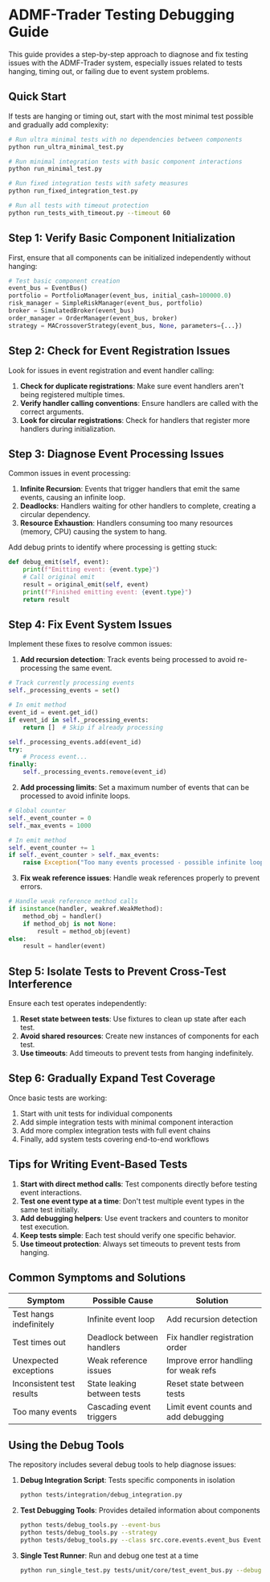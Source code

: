 # ADMF-Trader Testing Debugging Guide

This guide provides a step-by-step approach to diagnose and fix testing issues with the ADMF-Trader system, especially issues related to tests hanging, timing out, or failing due to event system problems.

## Quick Start

If tests are hanging or timing out, start with the most minimal test possible and gradually add complexity:

```bash
# Run ultra minimal tests with no dependencies between components
python run_ultra_minimal_test.py

# Run minimal integration tests with basic component interactions
python run_minimal_test.py

# Run fixed integration tests with safety measures
python run_fixed_integration_test.py

# Run all tests with timeout protection
python run_tests_with_timeout.py --timeout 60
```

## Step 1: Verify Basic Component Initialization

First, ensure that all components can be initialized independently without hanging:

```python
# Test basic component creation
event_bus = EventBus()
portfolio = PortfolioManager(event_bus, initial_cash=100000.0)
risk_manager = SimpleRiskManager(event_bus, portfolio)
broker = SimulatedBroker(event_bus)
order_manager = OrderManager(event_bus, broker)
strategy = MACrossoverStrategy(event_bus, None, parameters={...})
```

## Step 2: Check for Event Registration Issues

Look for issues in event registration and event handler calling:

1. **Check for duplicate registrations**: Make sure event handlers aren't being registered multiple times.
2. **Verify handler calling conventions**: Ensure handlers are called with the correct arguments.
3. **Look for circular registrations**: Check for handlers that register more handlers during initialization.

## Step 3: Diagnose Event Processing Issues

Common issues in event processing:

1. **Infinite Recursion**: Events that trigger handlers that emit the same events, causing an infinite loop.
2. **Deadlocks**: Handlers waiting for other handlers to complete, creating a circular dependency.
3. **Resource Exhaustion**: Handlers consuming too many resources (memory, CPU) causing the system to hang.

Add debug prints to identify where processing is getting stuck:

```python
def debug_emit(self, event):
    print(f"Emitting event: {event.type}")
    # Call original emit
    result = original_emit(self, event)
    print(f"Finished emitting event: {event.type}")
    return result
```

## Step 4: Fix Event System Issues

Implement these fixes to resolve common issues:

1. **Add recursion detection**: Track events being processed to avoid re-processing the same event.

```python
# Track currently processing events
self._processing_events = set()

# In emit method
event_id = event.get_id()
if event_id in self._processing_events:
    return []  # Skip if already processing

self._processing_events.add(event_id)
try:
    # Process event...
finally:
    self._processing_events.remove(event_id)
```

2. **Add processing limits**: Set a maximum number of events that can be processed to avoid infinite loops.

```python
# Global counter
self._event_counter = 0
self._max_events = 1000

# In emit method
self._event_counter += 1
if self._event_counter > self._max_events:
    raise Exception("Too many events processed - possible infinite loop")
```

3. **Fix weak reference issues**: Handle weak references properly to prevent errors.

```python
# Handle weak reference method calls
if isinstance(handler, weakref.WeakMethod):
    method_obj = handler()
    if method_obj is not None:
        result = method_obj(event)
else:
    result = handler(event)
```

## Step 5: Isolate Tests to Prevent Cross-Test Interference

Ensure each test operates independently:

1. **Reset state between tests**: Use fixtures to clean up state after each test.
2. **Avoid shared resources**: Create new instances of components for each test.
3. **Use timeouts**: Add timeouts to prevent tests from hanging indefinitely.

## Step 6: Gradually Expand Test Coverage

Once basic tests are working:

1. Start with unit tests for individual components
2. Add simple integration tests with minimal component interaction
3. Add more complex integration tests with full event chains
4. Finally, add system tests covering end-to-end workflows

## Tips for Writing Event-Based Tests

1. **Start with direct method calls**: Test components directly before testing event interactions.
2. **Test one event type at a time**: Don't test multiple event types in the same test initially.
3. **Add debugging helpers**: Use event trackers and counters to monitor test execution.
4. **Keep tests simple**: Each test should verify one specific behavior.
5. **Use timeout protection**: Always set timeouts to prevent tests from hanging.

## Common Symptoms and Solutions

| Symptom | Possible Cause | Solution |
|---------|---------------|----------|
| Test hangs indefinitely | Infinite event loop | Add recursion detection |
| Test times out | Deadlock between handlers | Fix handler registration order |
| Unexpected exceptions | Weak reference issues | Improve error handling for weak refs |
| Inconsistent test results | State leaking between tests | Reset state between tests |
| Too many events | Cascading event triggers | Limit event counts and add debugging |

## Using the Debug Tools

The repository includes several debug tools to help diagnose issues:

1. **Debug Integration Script**: Tests specific components in isolation
   ```bash
   python tests/integration/debug_integration.py
   ```

2. **Test Debugging Tools**: Provides detailed information about components
   ```bash
   python tests/debug_tools.py --event-bus
   python tests/debug_tools.py --strategy
   python tests/debug_tools.py --class src.core.events.event_bus EventBus
   ```

3. **Single Test Runner**: Run and debug one test at a time
   ```bash
   python run_single_test.py tests/unit/core/test_event_bus.py --debug
   ```
